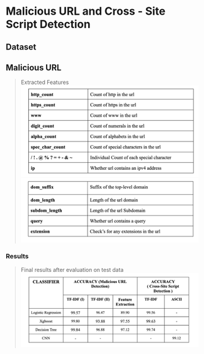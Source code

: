# Malicious URL and Cross - Site Script Detection 


## Dataset 

## Malicious URL 
> Extracted Features
![RESULTS](https://github.com/alphabeta2206/Mal_URL/blob/main/FE1.png)
![RESULTS](https://github.com/alphabeta2206/Mal_URL/blob/main/FE2.png)
### Results 
> Final results after evaluation on test data
![RESULTS](https://github.com/alphabeta2206/Mal_URL/blob/main/Tabulated%20Result.png)
